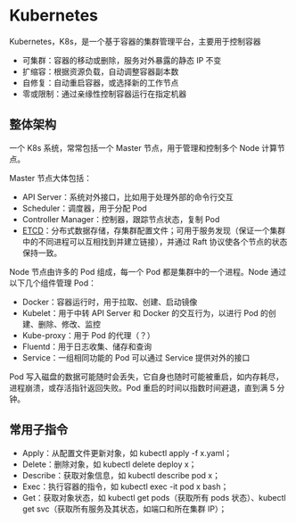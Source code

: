 # Kubernetes



Kubernetes，K8s，是一个基于容器的集群管理平台，主要用于控制容器

* 可集群：容器的移动或删除，服务对外暴露的静态 IP 不变
* 扩缩容：根据资源负载，自动调整容器副本数
* 自修复：自动重启容器，或选择新的工作节点
* 零或限制：通过亲缘性控制容器运行在指定机器

## 整体架构

一个 K8s 系统，常常包括一个 Master 节点，用于管理和控制多个 Node 计算节点。

Master 节点大体包括：

- API Server：系统对外接口，比如用于处理外部的命令行交互
- Scheduler：调度器，用于分配 Pod
- Controller Manager：控制器，跟踪节点状态，复制 Pod
- [ETCD](https://zhuanlan.zhihu.com/p/96428375)：分布式数据存储，存集群配置文件；可用于服务发现（保证一个集群中的不同进程可以互相找到并建立链接），并通过 Raft 协议使各个节点的状态保持一致。

Node 节点由许多的 Pod 组成，每一个 Pod 都是集群中的一个进程。Node 通过以下几个组件管理 Pod：

- Docker：容器运行时，用于拉取、创建、启动镜像
- Kubelet：用于中转 API Server 和 Docker 的交互行为，以进行 Pod 的创建、删除、修改、监控
- Kube-proxy：用于 Pod 的代理（？）
- Fluentd：用于日志收集、储存和查询
- Service：一组相同功能的 Pod 可以通过 Service 提供对外的接口

Pod 写入磁盘的数据可能随时会丢失，它自身也随时可能被重启，如内存耗尽，进程崩溃，或存活指针返回失败。Pod 重启的时间以指数时间避退，直到满 5 分钟。

## 常用子指令

- Apply：从配置文件更新对象，如 kubectl apply -f x.yaml；
- Delete：删除对象，如 kubectl delete deploy x；
- Describe：获取对象信息，如 kubectl describe pod x；
- Exec：执行容器的指令，如 kubectl exec -it pod x bash；
- Get：获取对象状态，如 kubectl get pods（获取所有 pods 状态）、kubectl get svc（获取所有服务及其状态，如端口和所在集群 IP）；
